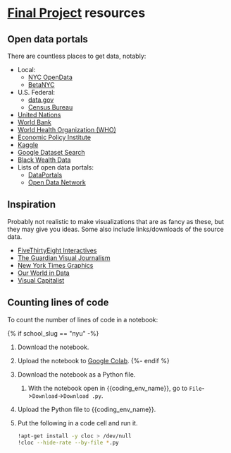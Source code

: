 # [Final Project](https://python-public-policy.afeld.me/en/{{school_slug}}/final_project.html) resources

## Open data portals

There are countless places to get data, notably:

- Local:
   - [NYC OpenData](https://opendata.cityofnewyork.us/)
   - [BetaNYC](https://data.beta.nyc/)
- U.S. Federal:
   - [data.gov](https://www.data.gov/)
   - [Census Bureau](https://data.census.gov/)
- [United Nations](https://data.un.org/)
- [World Bank](https://data.worldbank.org/)
- [World Health Organization (WHO)](https://www.who.int/data)
- [Economic Policy Institute](https://www.epi.org/data/)
- [Kaggle](https://www.kaggle.com/datasets)
- [Google Dataset Search](https://datasetsearch.research.google.com/)
- [Black Wealth Data](https://blackwealthdata.org/)
- Lists of open data portals:
   - [DataPortals](https://dataportals.org/)
   - [Open Data Network](https://www.opendatanetwork.com/)

## Inspiration

Probably not realistic to make visualizations that are as fancy as these, but they may give you ideas. Some also include links/downloads of the source data.

- [FiveThirtyEight Interactives](https://projects.fivethirtyeight.com/)
- [The Guardian Visual Journalism](https://www.theguardian.com/interactive)
- [New York Times Graphics](https://www.nytimes.com/spotlight/graphics)
- [Our World in Data](https://ourworldindata.org/)
- [Visual Capitalist](https://www.visualcapitalist.com/)

## Counting lines of code

To count the number of lines of code in a notebook:

{% if school_slug == "nyu" -%}
1. Download the notebook.
1. Upload the notebook to [Google Colab](https://colab.research.google.com/).
{%- endif %}
1. Download the notebook as a Python file.
    1. With the notebook open in {{coding_env_name}}, go to `File`->`Download`->`Download .py`.
1. Upload the Python file to {{coding_env_name}}.
1. Put the following in a code cell and run it.

    ```sh
    !apt-get install -y cloc > /dev/null
    !cloc --hide-rate --by-file *.py
    ```
